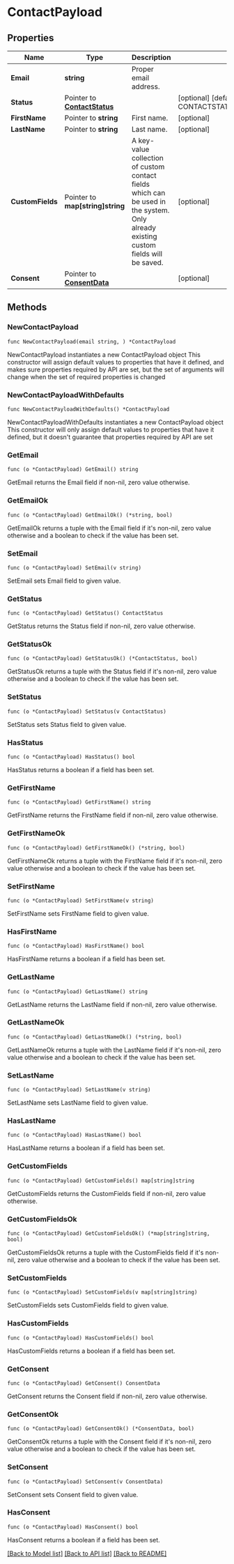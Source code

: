 # ContactPayload

## Properties

Name | Type | Description | Notes
------------ | ------------- | ------------- | -------------
**Email** | **string** | Proper email address. | 
**Status** | Pointer to [**ContactStatus**](ContactStatus.md) |  | [optional] [default to CONTACTSTATUS_TRANSACTIONAL]
**FirstName** | Pointer to **string** | First name. | [optional] 
**LastName** | Pointer to **string** | Last name. | [optional] 
**CustomFields** | Pointer to **map[string]string** | A key-value collection of custom contact fields which can be used in the system. Only already existing custom fields will be saved. | [optional] 
**Consent** | Pointer to [**ConsentData**](ConsentData.md) |  | [optional] 

## Methods

### NewContactPayload

`func NewContactPayload(email string, ) *ContactPayload`

NewContactPayload instantiates a new ContactPayload object
This constructor will assign default values to properties that have it defined,
and makes sure properties required by API are set, but the set of arguments
will change when the set of required properties is changed

### NewContactPayloadWithDefaults

`func NewContactPayloadWithDefaults() *ContactPayload`

NewContactPayloadWithDefaults instantiates a new ContactPayload object
This constructor will only assign default values to properties that have it defined,
but it doesn't guarantee that properties required by API are set

### GetEmail

`func (o *ContactPayload) GetEmail() string`

GetEmail returns the Email field if non-nil, zero value otherwise.

### GetEmailOk

`func (o *ContactPayload) GetEmailOk() (*string, bool)`

GetEmailOk returns a tuple with the Email field if it's non-nil, zero value otherwise
and a boolean to check if the value has been set.

### SetEmail

`func (o *ContactPayload) SetEmail(v string)`

SetEmail sets Email field to given value.


### GetStatus

`func (o *ContactPayload) GetStatus() ContactStatus`

GetStatus returns the Status field if non-nil, zero value otherwise.

### GetStatusOk

`func (o *ContactPayload) GetStatusOk() (*ContactStatus, bool)`

GetStatusOk returns a tuple with the Status field if it's non-nil, zero value otherwise
and a boolean to check if the value has been set.

### SetStatus

`func (o *ContactPayload) SetStatus(v ContactStatus)`

SetStatus sets Status field to given value.

### HasStatus

`func (o *ContactPayload) HasStatus() bool`

HasStatus returns a boolean if a field has been set.

### GetFirstName

`func (o *ContactPayload) GetFirstName() string`

GetFirstName returns the FirstName field if non-nil, zero value otherwise.

### GetFirstNameOk

`func (o *ContactPayload) GetFirstNameOk() (*string, bool)`

GetFirstNameOk returns a tuple with the FirstName field if it's non-nil, zero value otherwise
and a boolean to check if the value has been set.

### SetFirstName

`func (o *ContactPayload) SetFirstName(v string)`

SetFirstName sets FirstName field to given value.

### HasFirstName

`func (o *ContactPayload) HasFirstName() bool`

HasFirstName returns a boolean if a field has been set.

### GetLastName

`func (o *ContactPayload) GetLastName() string`

GetLastName returns the LastName field if non-nil, zero value otherwise.

### GetLastNameOk

`func (o *ContactPayload) GetLastNameOk() (*string, bool)`

GetLastNameOk returns a tuple with the LastName field if it's non-nil, zero value otherwise
and a boolean to check if the value has been set.

### SetLastName

`func (o *ContactPayload) SetLastName(v string)`

SetLastName sets LastName field to given value.

### HasLastName

`func (o *ContactPayload) HasLastName() bool`

HasLastName returns a boolean if a field has been set.

### GetCustomFields

`func (o *ContactPayload) GetCustomFields() map[string]string`

GetCustomFields returns the CustomFields field if non-nil, zero value otherwise.

### GetCustomFieldsOk

`func (o *ContactPayload) GetCustomFieldsOk() (*map[string]string, bool)`

GetCustomFieldsOk returns a tuple with the CustomFields field if it's non-nil, zero value otherwise
and a boolean to check if the value has been set.

### SetCustomFields

`func (o *ContactPayload) SetCustomFields(v map[string]string)`

SetCustomFields sets CustomFields field to given value.

### HasCustomFields

`func (o *ContactPayload) HasCustomFields() bool`

HasCustomFields returns a boolean if a field has been set.

### GetConsent

`func (o *ContactPayload) GetConsent() ConsentData`

GetConsent returns the Consent field if non-nil, zero value otherwise.

### GetConsentOk

`func (o *ContactPayload) GetConsentOk() (*ConsentData, bool)`

GetConsentOk returns a tuple with the Consent field if it's non-nil, zero value otherwise
and a boolean to check if the value has been set.

### SetConsent

`func (o *ContactPayload) SetConsent(v ConsentData)`

SetConsent sets Consent field to given value.

### HasConsent

`func (o *ContactPayload) HasConsent() bool`

HasConsent returns a boolean if a field has been set.


[[Back to Model list]](../README.md#documentation-for-models) [[Back to API list]](../README.md#documentation-for-api-endpoints) [[Back to README]](../README.md)


